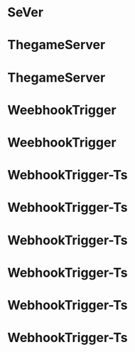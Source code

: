 # SeVer
# ThegameServer
# ThegameServer
# WeebhookTrigger
# WeebhookTrigger
# WebhookTrigger-Ts
# WebhookTrigger-Ts
# WebhookTrigger-Ts
# WebhookTrigger-Ts
# WebhookTrigger-Ts
# WebhookTrigger-Ts
